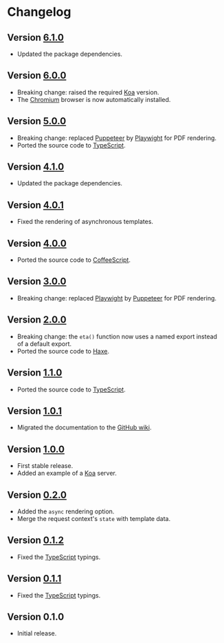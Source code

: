 # Changelog

## Version [6.1.0](https://github.com/cedx/koa-eta/compare/v6.0.0...v6.1.0)
- Updated the package dependencies.

## Version [6.0.0](https://github.com/cedx/koa-eta/compare/v5.0.0...v6.0.0)
- Breaking change: raised the required [Koa](https://koajs.com) version.
- The [Chromium](https://www.chromium.org/Home) browser is now automatically installed.

## Version [5.0.0](https://github.com/cedx/koa-eta/compare/v4.1.0...v5.0.0)
- Breaking change: replaced [Puppeteer](https://pptr.dev) by [Playwight](https://playwright.dev) for PDF rendering.
- Ported the source code to [TypeScript](https://www.typescriptlang.org).

## Version [4.1.0](https://github.com/cedx/koa-eta/compare/v4.0.1...v4.1.0)
- Updated the package dependencies.

## Version [4.0.1](https://github.com/cedx/koa-eta/compare/v4.0.0...v4.0.1)
- Fixed the rendering of asynchronous templates.

## Version [4.0.0](https://github.com/cedx/koa-eta/compare/v3.0.0...v4.0.0)
- Ported the source code to [CoffeeScript](https://coffeescript.org).

## Version [3.0.0](https://github.com/cedx/koa-eta/compare/v2.0.0...v3.0.0)
- Breaking change: replaced [Playwight](https://playwright.dev) by [Puppeteer](https://pptr.dev) for PDF rendering.

## Version [2.0.0](https://github.com/cedx/koa-eta/compare/v1.1.0...v2.0.0)
- Breaking change: the `eta()` function now uses a named export instead of a default export.
- Ported the source code to [Haxe](https://haxe.org).

## Version [1.1.0](https://github.com/cedx/koa-eta/compare/v1.0.1...v1.1.0)
- Ported the source code to [TypeScript](https://www.typescriptlang.org).

## Version [1.0.1](https://github.com/cedx/koa-eta/compare/v1.0.0...v1.0.1)
- Migrated the documentation to the [GitHub wiki](https://github.com/cedx/koa-eta/wiki).

## Version [1.0.0](https://github.com/cedx/koa-eta/compare/v0.2.0...v1.0.0)
- First stable release.
- Added an example of a [Koa](https://koajs.com) server.

## Version [0.2.0](https://github.com/cedx/koa-eta/compare/v0.1.2...v0.2.0)
- Added the `async` rendering option.
- Merge the request context's `state` with template data.

## Version [0.1.2](https://github.com/cedx/koa-eta/compare/v0.1.1...v0.1.2)
- Fixed the [TypeScript](https://www.typescriptlang.org) typings.

## Version [0.1.1](https://github.com/cedx/koa-eta/compare/v0.1.0...v0.1.1)
- Fixed the [TypeScript](https://www.typescriptlang.org) typings.

## Version 0.1.0
- Initial release.
